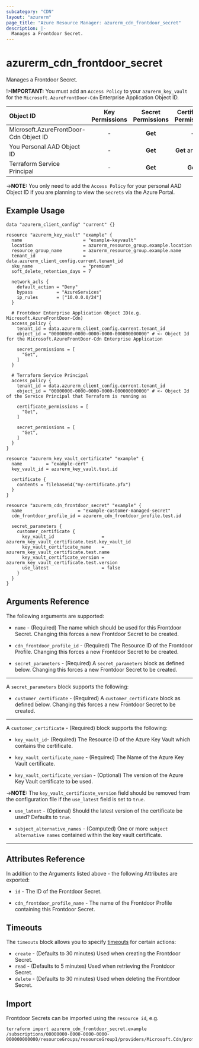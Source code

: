 ```yaml
---
subcategory: "CDN"
layout: "azurerm"
page_title: "Azure Resource Manager: azurerm_cdn_frontdoor_secret"
description: |-
  Manages a Frontdoor Secret.
---
```


# azurerm_cdn_frontdoor_secret

Manages a Frontdoor Secret.

!>**IMPORTANT:** You must add an `Access Policy` to your `azurerm_key_vault` for the `Microsoft.AzureFrontDoor-Cdn` Enterprise Application Object ID.

| Object ID                              | Key Permissions | Secret Permissions | Certificate Permissions |
|:---------------------------------------|:---------------:|:------------------:|:-----------------------:|
| Microsoft.AzureFrontDoor-Cdn Object ID | -               | **Get**            | -                       |
| You Personal AAD Object ID             | -               | **Get**            | **Get** and **List**    |
| Terraform Service Principal            | -               | **Get**            | **Get**                 |

->**NOTE:** You only need to add the `Access Policy` for your personal AAD Object ID if you are planning to view the `secrets` via the Azure Portal.

## Example Usage

```hcl
data "azurerm_client_config" "current" {}

resource "azurerm_key_vault" "example" {
  name                       = "example-keyvault"
  location                   = azurerm_resource_group.example.location
  resource_group_name        = azurerm_resource_group.example.name
  tenant_id                  = data.azurerm_client_config.current.tenant_id
  sku_name                   = "premium"
  soft_delete_retention_days = 7

  network_acls {
    default_action = "Deny"
    bypass         = "AzureServices"
    ip_rules       = ["10.0.0.0/24"]
  }

  # Frontdoor Enterprise Application Object ID(e.g. Microsoft.AzureFrontDoor-Cdn)
  access_policy {
    tenant_id = data.azurerm_client_config.current.tenant_id
    object_id = "00000000-0000-0000-0000-000000000000" # <- Object Id for the Microsoft.AzureFrontDoor-Cdn Enterprise Application

    secret_permissions = [
      "Get",
    ]
  }

  # Terraform Service Principal
  access_policy {
    tenant_id = data.azurerm_client_config.current.tenant_id
    object_id = "00000000-0000-0000-0000-000000000000" # <- Object Id of the Service Principal that Terraform is running as

    certificate_permissions = [
      "Get",
    ]

    secret_permissions = [
      "Get",
    ]
  }
}

resource "azurerm_key_vault_certificate" "example" {
  name         = "example-cert"
  key_vault_id = azurerm_key_vault.test.id

  certificate {
    contents = filebase64("my-certificate.pfx")
  }
}

resource "azurerm_cdn_frontdoor_secret" "example" {
  name                     = "example-customer-managed-secret"
  cdn_frontdoor_profile_id = azurerm_cdn_frontdoor_profile.test.id

  secret_parameters {
    customer_certificate {
      key_vault_id                  = azurerm_key_vault_certificate.test.key_vault_id
      key_vault_certificate_name    = azurerm_key_vault_certificate.test.name
      key_vault_certificate_version = azurerm_key_vault_certificate.test.version
      use_latest                    = false
    }
  }
}
```

## Arguments Reference

The following arguments are supported:

* `name` - (Required) The name which should be used for this Frontdoor Secret. Changing this forces a new Frontdoor Secret to be created.

* `cdn_frontdoor_profile_id` - (Required) The Resource ID of the Frontdoor Profile. Changing this forces a new Frontdoor Secret to be created.

* `secret_parameters` - (Required) A `secret_parameters` block as defined below. Changing this forces a new Frontdoor Secret to be created.

---

A `secret_parameters` block supports the following:

* `customer_certificate` - (Required) A `customer_certificate` block as defined below. Changing this forces a new Frontdoor Secret to be created.

---

A `customer_certificate` - (Required)  block supports the following:

* `key_vault_id`- (Required) The Resource ID of the Azure Key Vault which contains the certificate.

* `key_vault_certificate_name` - (Required) The Name of the Azure Key Vault certificate.
​​​​​​​​​​​​​​​​​​​​​​​​​​​​​​​​​​​​​​​​​​​​​​​​​​​​​​
* `key_vault_certificate_version` - (Optional) The version of the Azure Key Vault certificate to be used.

->**NOTE:** The `key_vault_certificate_version` field should be removed from the configuration file if the `use_latest` field is set to `true`.

* `use_latest` - (Optional) Should the latest version of the certificate be used? Defaults to `true`.

* `subject_alternative_names` - (Computed) One or more `subject alternative names` contained within the key vault certificate.

---

## Attributes Reference

In addition to the Arguments listed above - the following Attributes are exported:

* `id` - The ID of the Frontdoor Secret.

* `cdn_frontdoor_profile_name` - The name of the Frontdoor Profile containing this Frontdoor Secret.

## Timeouts

The `timeouts` block allows you to specify [timeouts](https://www.terraform.io/docs/configuration/resources.html#timeouts) for certain actions:

* `create` - (Defaults to 30 minutes) Used when creating the Frontdoor Secret.
* `read` - (Defaults to 5 minutes) Used when retrieving the Frontdoor Secret.
* `delete` - (Defaults to 30 minutes) Used when deleting the Frontdoor Secret.

## Import

Frontdoor Secrets can be imported using the `resource id`, e.g.

```shell
terraform import azurerm_cdn_frontdoor_secret.example /subscriptions/00000000-0000-0000-0000-000000000000/resourceGroups/resourceGroup1/providers/Microsoft.Cdn/profiles/profile1/secrets/secrets1
```
